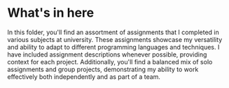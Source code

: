 # What's in here

In this folder, you'll find an assortment of assignments that I completed in various subjects at university. These assignments showcase my versatility and ability to adapt to different programming languages and techniques. I have included assignment descriptions whenever possible, providing context for each project. Additionally, you'll find a balanced mix of solo assignments and group projects, demonstrating my ability to work effectively both independently and as part of a team.
